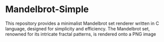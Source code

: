 # Mandelbrot-Simple
This repository provides a minimalist Mandelbrot set renderer written in C language, designed for simplicity and efficiency. The Mandelbrot set, renowned for its intricate fractal patterns, is rendered onto a PNG image 
